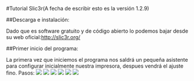#Tutorial Slic3r(A fecha de escribir esto es la versión 1.2.9)

##Descarga e instalación:

Dado que es software gratuito y de código abierto lo podemos bajar desde su web oficial:<http://slic3r.org/>

##Primer inicio del programa:

La primera vez que iniciemos el programa nos saldrá un pequeña asistente para configurar inicialmente nuestra impresora, despues vendrá el ajuste fino.
Pasos:
![](https://puu.sh/tr8q8/b8369b9251.png)
![](https://puu.sh/tr8sM/38e0f4796e.png)
![](https://puu.sh/tr8tY/ef9c4c3a67.png)
![](https://puu.sh/tr8ux/71e22ab731.png)
![](https://puu.sh/tr8wT/b7510740e8.png)
![](https://puu.sh/tr8vu/a7c3868fb9.png)
![]()
 
